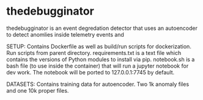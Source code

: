 # thedebugginator
thedebugginator is an event degredation detector that uses an autoencoder to detect anomlies inside telemetry events and 

SETUP:
Contains Dockerfile as well as build/run scripts for dockerization. Run scripts from parent directory.
requirements.txt is a text file which contains the versions of Python modules to install via pip.
notebook.sh is a bash file (to use inside the container) that will run a jupyter notebook for dev work. The notebook will be ported to 127.0.0.1:7745 by default.

DATASETS:
Contains training data for autoencoder. Two 1k anomaly files and one 10k proper files.
